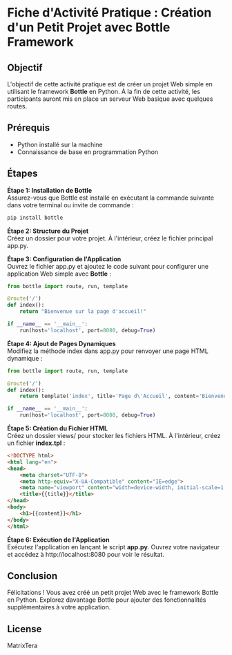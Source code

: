 # Fiche d'Activité Pratique : Création d'un Petit Projet avec Bottle Framework
## Objectif
L'objectif de cette activité pratique est de créer un projet Web simple en utilisant le framework **Bottle** en Python. À la fin de cette activité, les participants auront mis en place un serveur Web basique avec quelques routes.
## Prérequis  
* Python installé sur la machine
* Connaissance de base en programmation Python
## Étapes
**Étape 1: Installation de Bottle**  
Assurez-vous que Bottle est installé en exécutant la commande suivante dans votre terminal ou invite de commande :
```sh
pip install bottle
```
**Étape 2: Structure du Projet**  
Créez un dossier pour votre projet. À l'intérieur, créez le fichier principal app.py.

**Étape 3: Configuration de l'Application**  
Ouvrez le fichier app.py et ajoutez le code suivant pour configurer une application Web simple avec **Bottle** :
```python
from bottle import route, run, template

@route('/')
def index():
    return "Bienvenue sur la page d'accueil!"

if __name__ == '__main__':
    run(host='localhost', port=8080, debug=True)
```
**Étape 4:  Ajout de Pages Dynamiques**  
Modifiez la méthode index dans app.py pour renvoyer une page HTML dynamique :
```python
from bottle import route, run, template

@route('/')
def index():
    return template('index', title='Page d\'Accueil', content='Bienvenue sur la page d\'accueil!')

if __name__ == '__main__':
    run(host='localhost', port=8080, debug=True)
```
**Étape 5: Création du Fichier HTML**  
Créez un dossier views/ pour stocker les fichiers HTML. À l'intérieur, créez un fichier **index.tpl** :
```html
<!DOCTYPE html>
<html lang="en">
<head>
    <meta charset="UTF-8">
    <meta http-equiv="X-UA-Compatible" content="IE=edge">
    <meta name="viewport" content="width=device-width, initial-scale=1.0">
    <title>{{title}}</title>
</head>
<body>
    <h1>{{content}}</h1>
</body>
</html>
```
**Étape 6: Exécution de l'Application**  
Exécutez l'application en lançant le script **app.py**. Ouvrez votre navigateur et accédez à http://localhost:8080 pour voir le résultat.

## Conclusion
Félicitations ! Vous avez créé un petit projet Web avec le framework Bottle en Python. Explorez davantage Bottle pour ajouter des fonctionnalités supplémentaires à votre application.

## License
MatrixTera


